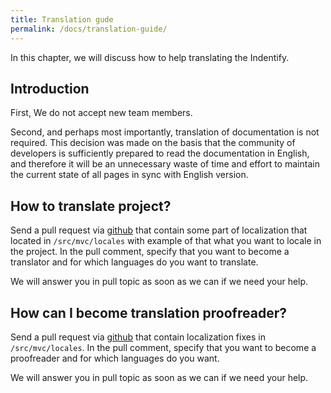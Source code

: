 ```yaml
---
title: Translation gude
permalink: /docs/translation-guide/
---
```


In this chapter, we will discuss how to help translating the Indentify.

## Introduction

First, We do not accept new team members.

Second, and perhaps most importantly, translation of documentation is not required. This decision was made on the basis that the community of developers is sufficiently prepared to read the documentation in English, and therefore it will be an unnecessary waste of time and effort to maintain the current state of all pages in sync with English version.

## How to translate project?

Send a pull request via [github](https://github.com/appolinarium/indentify/pulls) that contain some part of localization that located in `/src/mvc/locales` with example of that what you want to locale in the project. In the pull comment, specify that you want to become a translator and for which languages do you want to translate.

We will answer you in pull topic as soon as we can if we need your help.

## How can I become translation proofreader?

Send a pull request via [github](https://github.com/appolinarium/indentify/pulls) that contain localization fixes in `/src/mvc/locales`. In the pull comment, specify that you want to become a proofreader and for which languages do you want.

We will answer you in pull topic as soon as we can if we need your help.